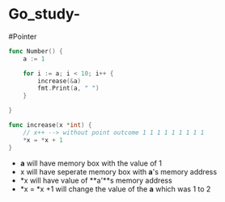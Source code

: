 # Go_study-

#Pointer

```go
func Number() {
	a := 1

	for i := a; i < 10; i++ {
		increase(&a)
		fmt.Print(a, " ")
	}

}

func increase(x *int) {
	// x++ --> without point outcome 1 1 1 1 1 1 1 1 1
	*x = *x + 1
}
```

- **a** will have memory box with the value of 1
- x will have seperate memory box with **a**'s memory address
- \*x will have value of **a'**s memory address
- *x = *x +1 will change the value of the **a** which was 1 to 2
